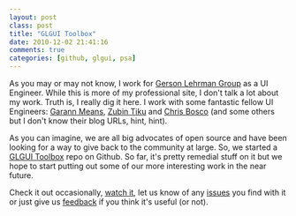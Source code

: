 ```yaml
---
layout: post
class: post
title: "GLGUI Toolbox"
date: 2010-12-02 21:41:16
comments: true
categories: [github, glgui, psa]
---
```

As you may or may not know, I work for [Gerson Lehrman Group](http://www.glgroup.com/) as a UI Engineer. While this is more of my professional site, I don't talk a lot about my work. Truth is, I really dig it here. I work with some fantastic fellow UI Engineers: [Garann Means](http://www.garann.com/), [Zubin Tiku](http://blog.rubikzube.com/) and [Chris Bosco](http://cbsides.com/blog) (and some others but I don't know their blog URLs, hint, hint).

As you can imagine, we are all big advocates of open source and have been looking for a way to give back to the community at large. So, we started a [GLGUI Toolbox](http://github.com/glgui/toolbox) repo on Github. So far, it's pretty remedial stuff on it but we hope to start putting out some of our more interesting work in the near future.

Check it out occasionally, [watch it](http://github.com/glgui/toolbox/toggle_watch), let us know of any [issues](http://github.com/glgui/toolbox/issues) you find with it or just give us [feedback](http://github.com/inbox/new/glgui) if you think it's useful (or not).